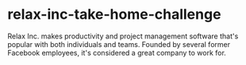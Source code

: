 # relax-inc-take-home-challenge
Relax Inc. makes productivity and project management software that's popular with both individuals and teams. Founded by several former Facebook employees, it's considered a great company to work for. 
